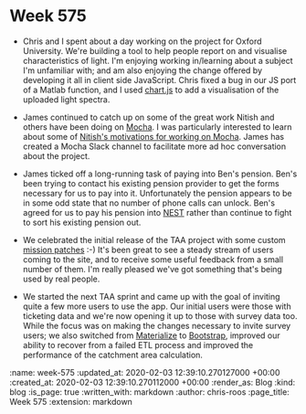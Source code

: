 Week 575
========

- Chris and I spent about a day working on the project for Oxford University. We're building a tool to help people report on and visualise characteristics of light. I'm enjoying working in/learning about a subject I'm unfamiliar with; and am also enjoying the change offered by developing it all in client side JavaScript. Chris fixed a bug in our JS port of a Matlab function, and I used [chart.js][chart-js] to add a visualisation of the uploaded light spectra.

- James continued to catch up on some of the great work Nitish and others have been doing on [Mocha][mocha]. I was particularly interested to learn about some of [Nitish's motivations for working on Mocha][nitish-mocha]. James has created a Mocha Slack channel to facilitate more ad hoc conversation about the project.

- James ticked off a long-running task of paying into Ben's pension. Ben's been trying to contact his existing pension provider to get the forms necessary for us to pay into it. Unfortunately the pension appears to be in some odd state that no number of phone calls can unlock. Ben's agreed for us to pay his pension into [NEST][nest] rather than continue to fight to sort his existing pension out.

- We celebrated the initial release of the TAA project with some custom [mission patches][mission-patch] :-) It's been great to see a steady stream of users coming to the site, and to receive some useful feedback from a small number of them. I'm really pleased we've got something that's being used by real people.

- We started the next TAA sprint and came up with the goal of inviting quite a few more users to use the app. Our initial users were those with ticketing data and we're now opening it up to those with survey data too. While the focus was on making the changes necessary to invite survey users; we also switched from [Materialize][materialize] to [Bootstrap][bootstrap], improved our ability to recover from a failed ETL process and improved the performance of the catchment area calculation.

[bootstrap]: https://getbootstrap.com/
[chart-js]: https://www.chartjs.org/
[materialize]: https://materializecss.com/
[mission-patch]: https://mission-patch.com/
[mocha]: https://github.com/freerange/mocha
[nest]: https://www.nestpensions.org.uk/
[nitish-mocha]: https://github.com/freerange/mocha/pull/449#issuecomment-576713307

:name: week-575
:updated_at: 2020-02-03 12:39:10.270127000 +00:00
:created_at: 2020-02-03 12:39:10.270112000 +00:00
:render_as: Blog
:kind: blog
:is_page: true
:written_with: markdown
:author: chris-roos
:page_title: Week 575
:extension: markdown
